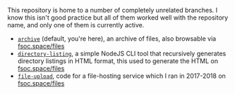 This repository is home to a number of completely unrelated branches. I know this isn't good practice but all of them worked well with the repository name, and only one of them is currently active.

- [`archive`](https://github.com/fs-c/files/tree/archive) (default, you're here), an archive of files, also browsable via [fsoc.space/files](https://fsoc.space/files)
- [`directory-listing`](https://github.com/fs-c/files/tree/directory-listing), a simple NodeJS CLI tool that recursively generates directory listings in HTML format, this used to generate the HTML on [fsoc.space/files](https://fsoc.space/files)
- [`file-upload`](https://github.com/fs-c/files/tree/file-upload), code for a file-hosting service which I ran in 2017-2018 on [fsoc.space/files](https://fsoc.space/files)
